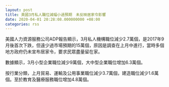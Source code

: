 ```yaml
---
layout: post
title: 美國3月私人職位減幅小過預期　未反映居家令影響
date: 2020-04-01 20:28:08.000000000 +08:00
categories: rss
---
```


美國人力資源服務公司ADP報告顯示，3月私人機構職位減少2.7萬個，是2017年9月後首次下跌，但遠少過市場預期的15萬個，原因是調查在上月中進行，當時多個地方政府仍未宣布居家令，要求民眾盡量留在家。

數據顯示，3月小型企業職位減少9萬個，大中型企業職位增加6.3萬個。

按行業分類，上月貿易、運輸及公用事業職位減少3.7萬個，建造職位減少1.6萬個。至於教育及醫療服務職位增加4.8萬個。
